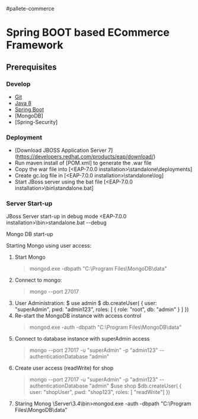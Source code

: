 #pallete-commerce

# Spring BOOT based ECommerce Framework

## Prerequisites

### Develop
- [Git](http://git-scm.com/downloads)
- [Java 8](http://www.oracle.com/technetwork/java/javase/downloads/jdk8-downloads-2133151.html)
- [Spring Boot](http://docs.spring.io/spring-boot)
- [MongoDB]
- [Spring-Security]

### Deployment
- [Download JBOSS Application Server 7] (https://developers.redhat.com/products/eap/download/)
- Run maven install of [POM.xml] to generate the .war file
- Copy the war file into [<EAP-7.0.0 installation>\standalone\deployments]
- Create gc.log file in [<EAP-7.0.0 installation>\standalone\log]
- Start JBoss server using the bat file [<EAP-7.0.0 installation>\bin\standalone.bat]

### Server Start-up
JBoss Server start-up in debug mode
<EAP-7.0.0 installation>\bin>standalone.bat --debug

Mongo DB start-up

Starting Mongo using user access:
1. Start Mongo
	>mongod.exe -dbpath "C:\Program Files\MongoDB\data"
2. Connect to mongo: 
	>mongo --port 27017
3. User Administration:
	$ use admin
	$ db.createUser(
	  {
		user: "superAdmin",
		pwd: "admin123",
		roles: [ { role: "root", db: "admin" } ]
	  })
4. Re-start the MongoDB instance with access control
	> mongod.exe -auth -dbpath "C:\Program Files\MongoDB\data"
5. Connect to database instance with superAdmin access
	> mongo --port 27017 -u "superAdmin" -p "admin123" --authenticationDatabase "admin"
6. Create user access (readWrite) for shop
	>mongo --port 27017 -u "superAdmin" -p "admin123" --authenticationDatabase "admin"
	$use shop
	$db.createUser(
	  {
	   user: "shopUser",
	   pwd: "shop123",
	   roles: [ "readWrite"]
	})
7. Staring Monog
	<Mongo Server installation>\Server\3.4\bin>mongod.exe -auth -dbpath "C:\Program Files\MongoDB\data"